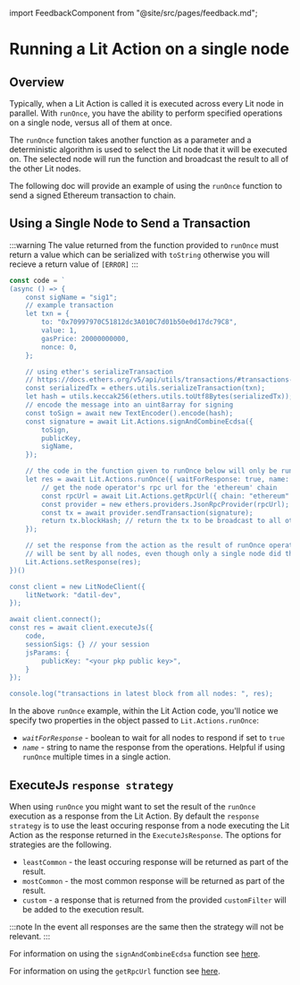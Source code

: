 import FeedbackComponent from "@site/src/pages/feedback.md";

# Running a Lit Action on a single node

## Overview

Typically, when a Lit Action is called it is executed across every Lit node in parallel. With `runOnce`, you have the ability to perform specified operations on a single node, versus all of them at once.

The `runOnce` function takes another function as a parameter and a deterministic algorithm is used to select the Lit node that it will be executed on. The selected node will run the function and broadcast the result to all of the other Lit nodes.

The following doc will provide an example of using the `runOnce` function to send a signed Ethereum transaction to chain. 

## Using a Single Node to Send a Transaction

:::warning
The value returned from the function provided to `runOnce` must return a value which can be serialized with `toString` otherwise you will recieve a return value of `[ERROR]`
:::

```js
const code = `
(async () => {
    const sigName = "sig1";
    // example transaction
    let txn = {
        to: "0x70997970C51812dc3A010C7d01b50e0d17dc79C8",
        value: 1,
        gasPrice: 20000000000,
        nonce: 0,
    };

    // using ether's serializeTransaction
    // https://docs.ethers.org/v5/api/utils/transactions/#transactions--functions
    const serializedTx = ethers.utils.serializeTransaction(txn);
    let hash = utils.keccak256(ethers.utils.toUtf8Bytes(serializedTx));
    // encode the message into an uint8array for signing
    const toSign = await new TextEncoder().encode(hash);
    const signature = await Lit.Actions.signAndCombineEcdsa({
        toSign,
        publicKey,
        sigName,
    });

    // the code in the function given to runOnce below will only be run by one node
    let res = await Lit.Actions.runOnce({ waitForResponse: true, name: "txnSender" }, async () => {
        // get the node operator's rpc url for the 'ethereum' chain
        const rpcUrl = await Lit.Actions.getRpcUrl({ chain: "ethereum" });
        const provider = new ethers.providers.JsonRpcProvider(rpcUrl);
        const tx = await provider.sendTransaction(signature);
        return tx.blockHash; // return the tx to be broadcast to all other nodes
    });

    // set the response from the action as the result of runOnce operation
    // will be sent by all nodes, even though only a single node did the computation
    Lit.Actions.setResponse(res);
})()

const client = new LitNodeClient({
    litNetwork: "datil-dev",
});

await client.connect();
const res = await client.executeJs({
    code,
    sessionSigs: {} // your session
    jsParams: {
        publicKey: "<your pkp public key>",
    }
});

console.log("transactions in latest block from all nodes: ", res);
```
In the above `runOnce` example, within the Lit Action code, you'll notice we specify two properties in the object passed to `Lit.Actions.runOnce`:
- *`waitForResponse`* - boolean to wait for all nodes to respond if set to `true`
- *`name`* - string to name the response from the operations. Helpful if using `runOnce` multiple times in a single action.


## ExecuteJs `response strategy`

When using `runOnce` you might want to set the result of the `runOnce` execution as a response from the Lit Action. By default the `response strategy` is to use the least occuring response from a node executing the Lit Action as the response returned in the `ExecuteJsResponse`. The options for strategies are the following.

- `leastCommon` - the least occuring response will be returned as part of the result.
- `mostCommon` - the most common response will be returned as part of the result.
- `custom` - a response that is returned from the provided `customFilter` will be added to the execution result.

:::note
In the event all responses are the same then the strategy will not be relevant.
:::

For information on using the `signAndCombineEcdsa` function see [here](./combining-signatures.md).

For information on using the `getRpcUrl` function see [here](./get-rpc-url.md).
